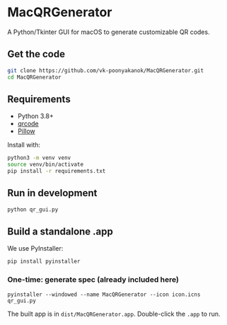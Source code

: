 # MacQRGenerator

A Python/Tkinter GUI for macOS to generate customizable QR codes.

## Get the code

```bash
git clone https://github.com/vk-poonyakanok/MacQRGenerator.git
cd MacQRGenerator
```

## Requirements

- Python 3.8+
- [qrcode](https://pypi.org/project/qrcode/)
- [Pillow](https://pypi.org/project/Pillow/)

Install with:

```bash
python3 -m venv venv
source venv/bin/activate
pip install -r requirements.txt
```

## Run in development

```bash
python qr_gui.py
```

## Build a standalone .app

We use PyInstaller:

```bash
pip install pyinstaller
```

### One-time: generate spec (already included here)
```
pyinstaller --windowed --name MacQRGenerator --icon icon.icns qr_gui.py
```

The built app is in `dist/MacQRGenerator.app`. Double-click the `.app` to run.